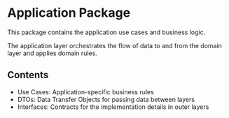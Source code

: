 
# Application Package

This package contains the application use cases and business logic.

The application layer orchestrates the flow of data to and from the domain layer and applies domain rules.

## Contents

- Use Cases: Application-specific business rules
- DTOs: Data Transfer Objects for passing data between layers
- Interfaces: Contracts for the implementation details in outer layers

